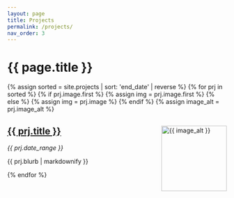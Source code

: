 ```yaml
---
layout: page
title: Projects
permalink: /projects/
nav_order: 3
---
```


# {{ page.title }}

{% assign sorted = site.projects | sort: 'end_date' | reverse %}
{% for prj in sorted %}
  {% if prj.image.first %}
    {% assign img = prj.image.first %}
  {% else %}
    {% assign img = prj.image %}
  {% endif %}
  {% assign image_alt = prj.image_alt %}
  <div>
  <img src="{{ img | relative_url }}" alt="{{ image_alt }}" width="150px;" style="float: right;" />
  <div style="margin-right: 160px;">
    <h2><a href="{{ prj.url | relative_url }}">{{ prj.title }}</a></h2>
    <p><em>{{ prj.date_range }}</em></p>
    <p>{{ prj.blurb | markdownify }}</p>
  </div>
  </div>
{% endfor %}
